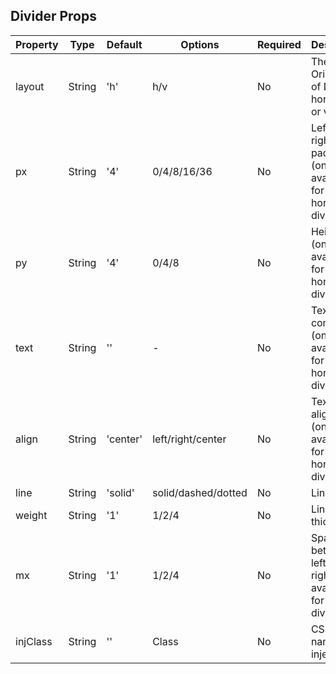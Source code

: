 ## Divider Props

| Property | Type   | Default  | Options             | Required | Description                                                          |
| -------- | ------ | -------- | ------------------- | -------- | -------------------------------------------------------------------- |
| layout   | String | 'h'      | h/v                 | No       | The Orientation of Divider, horizontal or vertical                   |
| px       | String | '4'      | 0/4/8/16/36         | No       | Left and right paddings (only available for horizontal divider)      |
| py       | String | '4'      | 0/4/8               | No       | Height (only available for horizontal divider)                       |
| text     | String | ''       | -                   | No       | Text content (only available for horizontal divider)                 |
| align    | String | 'center' | left/right/center   | No       | Text alignment (only available for horizontal divider)               |
| line     | String | 'solid'  | solid/dashed/dotted | No       | Line style                                                           |
| weight   | String | '1'      | 1/2/4               | No       | Line thickness                                                       |
| mx       | String | '1'      | 1/2/4               | No       | Spacing between left and right (only available for vertical divider) |
| injClass | String | ''       | Class               | No       | CSS class name to be injected                                        |
